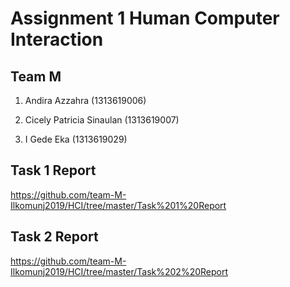 # Assignment 1 Human Computer Interaction

## Team M 

1. Andira Azzahra (1313619006)

2. Cicely Patricia Sinaulan (1313619007)

3. I Gede Eka (1313619029)




## Task 1 Report
https://github.com/team-M-Ilkomunj2019/HCI/tree/master/Task%201%20Report


## Task 2 Report
https://github.com/team-M-Ilkomunj2019/HCI/tree/master/Task%202%20Report



